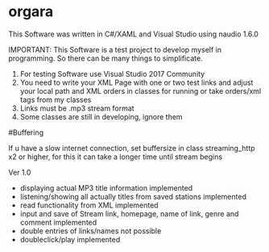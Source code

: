 # orgara

This Software was written in C#/XAML and Visual Studio using naudio 1.6.0

IMPORTANT: This Software is a test project to develop myself in programming. So there can be many things to simplificate.

1. For testing Software use Visual Studio 2017 Community
2. You need to write your XML Page with one or two test links and adjust your local path and XML orders in classes for running or
   take orders/xml tags from my classes
3. Links must be .mp3 stream format
4. Some classes are still in developing, ignore them



#Buffering

If u have a slow internet connection, set buffersize in class streaming_http x2 or higher, for this it can take a longer time until stream begins





Ver 1.0 

- displaying actual MP3 title information implemented
- listening/showing all actually titles from saved stations implemented
- read functionality from XML implemented
- input and save of  Stream link, homepage, name of link, genre and comment implemented
- double entries of links/names not possible
- doubleclick/play implemented




